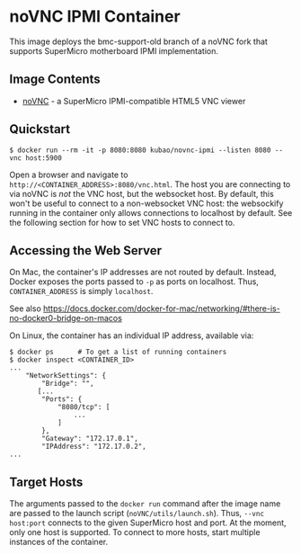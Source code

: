 # noVNC IPMI Container

This image deploys the bmc-support-old branch of a noVNC fork that supports
SuperMicro motherboard IPMI implementation.

## Image Contents

* [noVNC](https://github.com/kelleyk/noVNC) - a SuperMicro IPMI-compatible
  HTML5 VNC viewer

## Quickstart

    $ docker run --rm -it -p 8080:8080 kubao/novnc-ipmi --listen 8080 --vnc host:5900

Open a browser and navigate to `http://<CONTAINER_ADDRESS>:8080/vnc.html`. The
host you are connecting to via noVNC is *not* the VNC host, but the websocket host. By
default, this won't be useful to connect to a non-websocket VNC host: the
websockify running in the container only allows connections to localhost by
default. See the following section for how to set VNC hosts to connect to.

## Accessing the Web Server

On Mac, the container's IP addresses are not routed by default. Instead, Docker
exposes the ports passed to `-p` as ports on localhost. Thus,
`CONTAINER_ADDRESS` is simply `localhost`.

 See also https://docs.docker.com/docker-for-mac/networking/#there-is-no-docker0-bridge-on-macos

On Linux, the container has an individual IP address, available via:

    $ docker ps      # To get a list of running containers 
    $ docker inspect <CONTAINER_ID>
    ...
        "NetworkSettings": {
            "Bridge": "",
           [...
            "Ports": {
                "8080/tcp": [
                    ...
                ]
            },
            "Gateway": "172.17.0.1",
            "IPAddress": "172.17.0.2",
    ...

## Target Hosts

The arguments passed to the `docker run` command after the image name are
passed to the launch script (`noVNC/utils/launch.sh`). Thus, `--vnc host:port`
connects to the given SuperMicro host and port. At the moment, only one host is
supported. To connect to more hosts, start multiple instances of the container.
